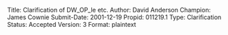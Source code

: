 Title:       Clarification of DW_OP_le etc.
Author:      David Anderson
Champion:    James Cownie
Submit-Date: 2001-12-19
Propid:      011219.1
Type:        Clarification
Status:      Accepted
Version:     3
Format:      plaintext


